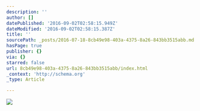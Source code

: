 ```yaml
---
description: ''
author: []
datePublished: '2016-09-02T02:58:15.949Z'
dateModified: '2016-09-02T02:58:15.387Z'
title: ''
sourcePath: _posts/2016-07-18-8cb49e98-403a-4375-8a26-843bb3515abb.md
hasPage: true
publisher: {}
via: {}
starred: false
url: 8cb49e98-403a-4375-8a26-843bb3515abb/index.html
_context: 'http://schema.org'
_type: Article

---
```

![](https://the-grid-user-content.s3-us-west-2.amazonaws.com/fcd11197-fe12-462c-96a4-6f8f81819ba2.png)